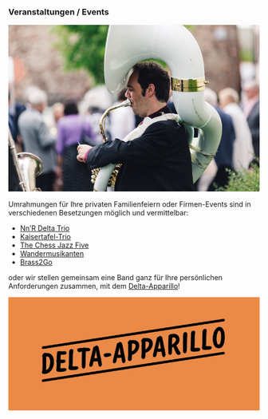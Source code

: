 ### Veranstaltungen / Events

![](/images/badge_event.jpg)

Umrahmungen für Ihre privaten Familienfeiern oder Firmen-Events sind in verschiedenen Besetzungen möglich und vermittelbar:

- [Nn’R Delta Trio](/delta-apparillo/)
- [Kaisertafel-Trio](https://www.heringcerin.de/projekte/kaisertafel-trio/)
- [The Chess Jazz Five](http://chess-jazz-five.com/)
- [Wandermusikanten](http://wandermusikanten.de/)
- [Brass2Go](https://www.brass2go.de/)

oder wir stellen gemeinsam eine Band ganz für Ihre persönlichen Anforderungen zusammen, mit dem [Delta-Apparillo](/delta-apparillo/)!

[![](/images/badge_deltaapparillo_small.jpg)](/delta-apparillo/)